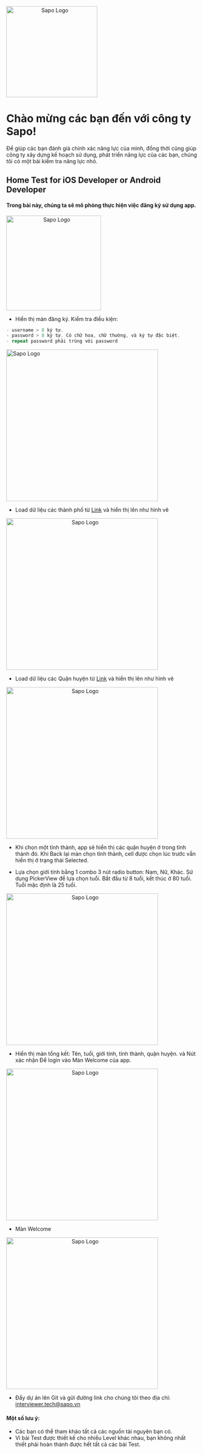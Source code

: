 <img style="display:block; text-align:center" src="https://raw.githubusercontent.com/sapo-tech/home_test_mobile/master/Sapo-logo-noel.png" alt="Sapo Logo" max-width="100%" height="240px"/> 

# Chào mừng các bạn đến với công ty Sapo! 

Để giúp các bạn đánh giá chính xác năng lực của mình, đồng thời cũng giúp công ty xây dựng kế hoạch sử dụng, phát triển năng lực của các bạn, chúng tôi có một bài kiểm tra năng lực nhỏ. 

## Home Test for iOS Developer or Android Developer

#### Trong bài này, chúng ta sẽ mô phỏng thực hiện việc đăng ký sử dụng app.
<img style="display:block; text-align:center" src="https://raw.githubusercontent.com/sapo-tech/home_test_mobile/master/0.%20Overview.png" alt="Sapo Logo" max-width="100%" height="250px"/> 

* Hiển thị màn đăng ký. Kiểm tra điều kiện:  
```swift
- username > 8 ký tự.
- password > 8 ký tự. Có chữ hoa, chữ thường, và ký tự đặc biệt.
- repeat password phải trùng với password
```
<img  src="https://raw.githubusercontent.com/sapo-tech/home_test_mobile/master/1.%20Username%20Password.jpg" alt="Sapo Logo" max-width="100%" height="400px"/> 

* Load dữ liệu các thành phố từ [Link](https://raw.githubusercontent.com/sapo-tech/home_test_mobile/master/Cities.json) và hiển thị lên như hình vẽ 
<img style="display:block; text-align:center" src="https://raw.githubusercontent.com/sapo-tech/home_test_mobile/master/2.%20City%20Selection.jpg" alt="Sapo Logo" max-width="100%" height="400px"/> 

* Load dữ liệu các Quận huyện từ [Link](https://raw.githubusercontent.com/sapo-tech/home_test_mobile/master/Districts.json) và hiển thị lên như hình vẽ 

<img style="display:block; text-align:center" src="https://raw.githubusercontent.com/sapo-tech/home_test_mobile/master/3.%20Dictrict%20Selection.jpg" alt="Sapo Logo" max-width="100%" height="400px"/>


* Khi chọn một tỉnh thành, app sẽ hiển thị các quận huyện ở trong tỉnh thành đó. Khi Back lại màn chọn tỉnh thành, cell được chọn lúc trước vẫn hiển thị ở trạng thái Selected.

* Lựa chọn giới tính bằng 1 combo 3 nút radio button: Nam, Nữ, Khác. Sử dụng PickerView để lựa chọn tuổi. Bắt đầu từ 8 tuổi, kết thúc ở 80 tuổi. Tuổi mặc định là 25 tuổi.
<img style="display:block; text-align:center" src="https://raw.githubusercontent.com/sapo-tech/home_test_mobile/master/4.%20General%20Selection.jpg" alt="Sapo Logo" max-width="100%" height="400px"/>

* Hiển thị màn tổng kết: Tên, tuổi, giới tính, tỉnh thành, quận huyện. và Nút xác nhận Để login vào Màn Welcome của app. 
<img style="display:block; text-align:center" src="https://raw.githubusercontent.com/sapo-tech/home_test_mobile/master/5.%20Overall.jpg" alt="Sapo Logo" max-width="100%" height="400px"/>

* Màn Welcome 
<img style="display:block; text-align:center" src="https://raw.githubusercontent.com/sapo-tech/home_test_mobile/master/6.%20welcome.jpg" alt="Sapo Logo" max-width="100%" height="400px"/>


* Đẩy dự án lên Git và gửi đường link cho chúng tôi theo địa chỉ: interviewer.tech@sapo.vn

#### Một số lưu ý:
* Các bạn có thể tham khảo tất cả các nguồn tài nguyên bạn có.
* Vì bài Test được thiết kế cho nhiều Level khác nhau, bạn không nhất thiết phải hoàn thành được hết tất cả các bài Test.
